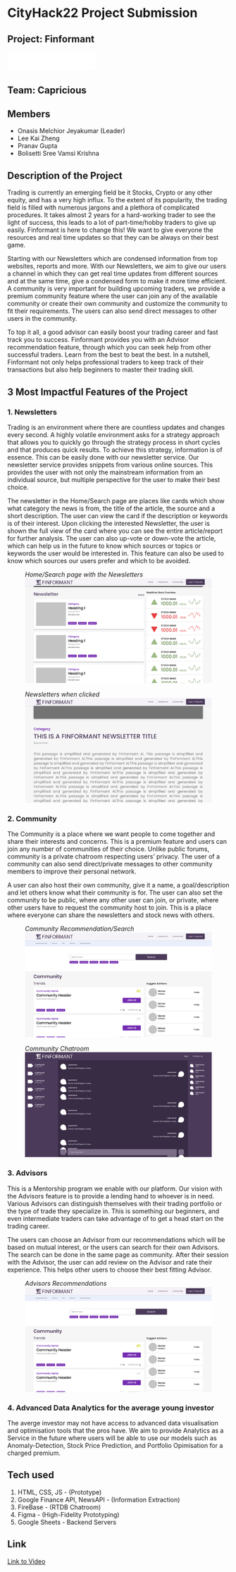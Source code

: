 # CityHack22 Project Submission
## Project: Finformant
<img src="logos/CityU_Hack_-02.png" width="200" alt="project_logo"/>

## Team: Capricious
## Members
- Onasis Melchior Jeyakumar (Leader)
- Lee Kai Zheng
- Pranav Gupta
- Bolisetti Sree Vamsi Krishna

## Description of the Project
Trading is currently an emerging field be it Stocks, Crypto or any other equity, and has a very high influx. To the extent of its popularity, the trading field is filled with numerous jargons and a plethora of complicated procedures. It takes almost 2 years for a hard-working trader to see the light of success, this leads to a lot of part-time/hobby traders to give up easily. Finformant is here to change this! We want to give everyone the resources and real time updates so that they can be always on their best game. 

Starting with our Newsletters which are condensed information from top websites, reports and more. With our Newsletters, we aim to give our users a channel in which they can get real time updates from different sources and at the same time, give a condensed form to make it more time efficient. A community is very important for building upcoming traders, we provide a premium community feature where the user can join any of the available community or create their own community and customize the community to fit their requirements. The users can also send direct messages to other users in the community.

To top it all, a good advisor can easily boost your trading career and fast track you to success. Finformant provides you with an Advisor recommendation feature, through which you can seek help from other successful traders. Learn from the best to beat the best. In a nutshell, Finformant not only helps professional traders to keep track of their transactions but also help beginners to master their trading skill.


## 3 Most Impactful Features of the Project
### 1. Newsletters
Trading is an environment where there are countless updates and changes every second. A highly volatile environment asks for a strategy approach that allows you to quickly go  through the strategy process in short cycles and that produces quick results. To achieve this strategy, information is of essence. This can be easily done with our newsletter service. Our newsletter service provides snippets from various online sources. This provides the user with not only the mainstream information from an individual source, but multiple perspective for the user to make their best choice. 

The newsletter in the Home/Search page are places like cards which show what category the news is from, the title of the article, the source and a short description. The user can view the card if the description or keywords is of their interest. Upon clicking the interested Newsletter, the user is shown the full view of the card where you can see the entire article/report for further analysis. The user can also up-vote or down-vote the article, which can help us in the future to know which sources or topics or keywords the user would be interested in. This feature can also be used to know which sources our users prefer and which to be avoided.

<figure class="image-caption">
  <em>Home/Search page with the Newsletters</em>
    <img src="screenshots/fig1.png" width="fill" alt="fig1">
</figure>

<figure class="image-caption">
  <em>Newsletters when clicked</em>
    <img src="screenshots/fig2.png" width="fill" alt="fig1">
</figure>

### 2. Community
The Community is a place where we want people to come together and share their interests and concerns. This is a premium feature and users can join any number of communities of their choice. Unlike public forums, community is a private chatroom respecting users’ privacy. The user of a community can also send direct/private messages to other community members to improve their personal network. 

A user can also host their own community, give it a name, a goal/description and let others know what their community is for. The user can also set the community to be public, where any other user can join, or private, where other users have to request the community host to join. This is a place where everyone can share the newsletters and stock news with others. 

<figure class="image-caption">
  <em>Community Recommendation/Search</em>
    <img src="screenshots/fig3.png" width="fill" alt="fig1">
</figure>

<figure class="image-caption">
  <em>Community Chatroom</em>
    <img src="screenshots/fig4.png" width="fill" alt="fig1">
</figure>

### 3. Advisors
This is a Mentorship program we enable with our platform. Our vision with the Advisors feature is to provide a lending hand to whoever is in need. Various Advisors can distinguish themselves with their trading portfolio or the type of trade they specialize in. This is something our beginners, and even intermediate traders can take advantage of to get a head start on the trading career. 

The users can choose an Advisor from our recommendations which will be based on mutual interest, or the users can search for their own Advisors. The search can be done in the same page as community. After their session with the Advisor, the user can add review on the Advisor and rate their experience. This helps other users to choose their best fitting Advisor. 

<figure class="image-caption">
  <em>Advisors Recommendations</em>
    <img src="screenshots/fig3.png" width="fill" alt="fig1">
</figure>

### 4. Advanced Data Analytics for the average young investor
The averge investor may not have access to advanced data visualisation and optimisation tools that the pros have. We aim to provide Analytics as a Service in the future where users will be able to use our models such as Anomaly-Detection, Stock Price Prediction, and Portfolio Opimisation for a charged premium.

## Tech used 
1. HTML, CSS, JS - (Prototype)
2. Google Finance API, NewsAPI - (Information Extraction)
3. FireBase - (RTDB Chatroom)
4. Figma - (High-Fidelity Prototyping)
5. Google Sheets - Backend Servers

## Link
[Link to Video](https://drive.google.com/file/d/1gRjcK05aCZBx-Od4_D019kAzpxhuc1K4/view?usp=sharing)
